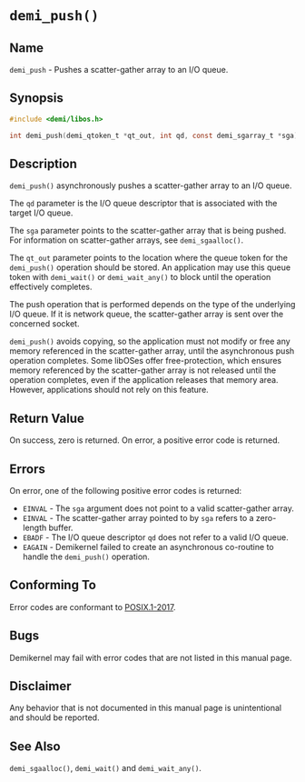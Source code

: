 
# `demi_push()`

## Name

`demi_push` - Pushes a scatter-gather array to an I/O queue.

## Synopsis

```c
#include <demi/libos.h>

int demi_push(demi_qtoken_t *qt_out, int qd, const demi_sgarray_t *sga);
```

## Description

`demi_push()` asynchronously pushes a scatter-gather array to an I/O queue.

The `qd` parameter is the I/O queue descriptor that is associated with the target I/O queue.

The `sga` parameter points to the scatter-gather array that is being pushed. For information on scatter-gather arrays,
see `demi_sgaalloc()`.

The `qt_out` parameter points to the location where the queue token for the `demi_push()` operation should be stored.
An application may use this queue token with `demi_wait()` or `demi_wait_any()` to block until the operation effectively
completes.

The push operation that is performed depends on the type of the underlying I/O queue. If it is network queue, the
scatter-gather array is sent over the concerned socket.

`demi_push()` avoids copying, so the application must not modify or free any memory referenced in the scatter-gather
array, until the asynchronous push operation completes. Some libOSes offer free-protection, which ensures memory
referenced by the scatter-gather array is not released until the operation completes, even if the application releases
that memory area. However, applications should not rely on this feature.

## Return Value

On success, zero is returned. On error, a positive error code is returned.

## Errors

On error, one of the following positive error codes is returned:

- `EINVAL` - The `sga` argument does not point to a valid scatter-gather array.
- `EINVAL` - The scatter-gather array pointed to by `sga` refers to a zero-length buffer.
- `EBADF` - The I/O queue descriptor `qd` does not refer to a valid I/O queue.
- `EAGAIN` - Demikernel failed to create an asynchronous co-routine to handle the `demi_push()` operation.

## Conforming To

Error codes are conformant to [POSIX.1-2017](https://pubs.opengroup.org/onlinepubs/9699919799/nframe.html).

## Bugs

Demikernel may fail with error codes that are not listed in this manual page.

## Disclaimer

Any behavior that is not documented in this manual page is unintentional and should be reported.

## See Also

`demi_sgaalloc()`, `demi_wait()` and `demi_wait_any()`.
